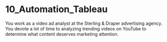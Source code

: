 # 10_Automation_Tableau
You work as a video ad analyst at the Sterling &amp; Draper advertising agency. You devote a lot of time to analyzing trending videos on YouTube to determine what content deserves marketing attention. 
